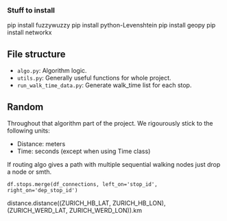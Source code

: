 ### Stuff to install

pip install fuzzywuzzy
pip install python-Levenshtein
pip install geopy
pip install networkx


## File structure

 - `algo.py`: Algorithm logic.
 - `utils.py`: Generally useful functions for whole project.
 - `run_walk_time_data.py`: Generate walk_time list for each stop.

## Random

Throughout that algorithm part of the project.
We rigourously stick to the following units:
- Distance: meters
- Time: seconds (except when using Time class)


If routing algo gives a path with multiple sequential walking nodes just drop a node or smth.


`df.stops.merge(df_connections, left_on='stop_id', right_on='dep_stop_id')`


distance.distance((ZURICH_HB_LAT, ZURICH_HB_LON), (ZURICH_WERD_LAT, ZURICH_WERD_LON)).km

